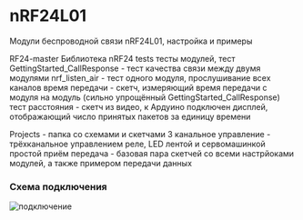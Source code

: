 ﻿# nRF24L01
Модули беспроводной связи nRF24L01, настройка и примеры

RF24-master  Библиотека
nRF24 tests  тесты модулей, тест
GettingStarted_CallResponse - тест качества связи между двумя модулями
nrf_listen_air - тест одного модуля, прослушивание всех каналов
время передачи - скетч, измеряющий время передачи с модуля на модуль (сильно упрощённый GettingStarted_CallResponse)
тест расстояния - скетч из видео, к Ардуино подключен дисплей, отображающий число принятых пакетов за единицу времени
  
Projects - папка со схемами и скетчами
3 канальное управление - трёхканальное управлением реле, LED лентой и сервомашинкой
простой приём передача - базовая пара скетчей со всеми настрйоками модулей, а также примером передачи данных
 
 
### Схема подключения
![подключение](https://github.com/AlexGyver/nRF24L01/blob/master/connect.jpg)
